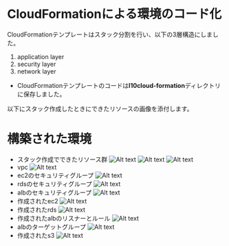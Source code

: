# CloudFormationによる環境のコード化
CloudFormationテンプレートはスタック分割を行い、以下の3層構造にしました。  
1. application layer
2. security layer
3. network layer  
* CloudFormationテンプレートのコードは**l10cloud-formation**ディレクトリに保存しました。  

以下にスタック作成したときにできたリソースの画像を添付します。

# 構築された環境
- スタック作成でできたリソース群
![Alt text](img/lesson10/l10net-stack-source.png)
![Alt text](img/lesson10/l10security-stack-source.png)
![Alt text](img/lesson10/l10ap-stack-source.png)
- vpc
![Alt text](img/lesson10/l10vpc.png)
- ec2のセキュリティグループ
![Alt text](img/lesson10/l10ec2security.png)
- rdsのセキュリティグループ
![Alt text](img/lesson10/l10rdssecurity.png)
- albのセキュリティグループ
![Alt text](img/lesson10/l10albsecurity.png) 
- 作成されたec2
![Alt text](img/lesson10/l10ec2.png)
- 作成されたrds
![Alt text](img/lesson10/l10rds.png)
- 作成されたalbのリスナーとルール
![Alt text](img/lesson10/l10alb.png)
- albのターゲットグループ
![Alt text](img/lesson10/l10albtarget.png)　 
- 作成されたs3
![Alt text](img/lesson10/l10s3.png)
